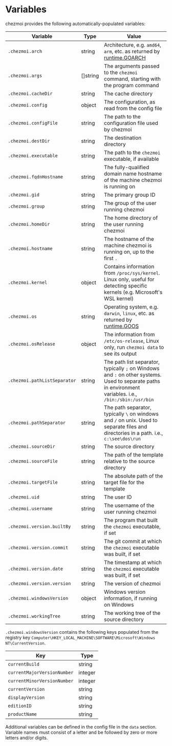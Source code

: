 # Variables

chezmoi provides the following automatically-populated variables:

| Variable                     | Type     | Value                                                                                                                                                    |
| ---------------------------- | -------- | -------------------------------------------------------------------------------------------------------------------------------------------------------- |
| `.chezmoi.arch`              | string   | Architecture, e.g. `amd64`, `arm`, etc. as returned by [runtime.GOARCH][constants]                                                                       |
| `.chezmoi.args`              | []string | The arguments passed to the `chezmoi` command, starting with the program command                                                                         |
| `.chezmoi.cacheDir`          | string   | The cache directory                                                                                                                                      |
| `.chezmoi.config`            | object   | The configuration, as read from the config file                                                                                                          |
| `.chezmoi.configFile`        | string   | The path to the configuration file used by chezmoi                                                                                                       |
| `.chezmoi.destDir`           | string   | The destination directory                                                                                                                                |
| `.chezmoi.executable`        | string   | The path to the `chezmoi` executable, if available                                                                                                       |
| `.chezmoi.fqdnHostname`      | string   | The fully-qualified domain name hostname of the machine chezmoi is running on                                                                            |
| `.chezmoi.gid`               | string   | The primary group ID                                                                                                                                     |
| `.chezmoi.group`             | string   | The group of the user running chezmoi                                                                                                                    |
| `.chezmoi.homeDir`           | string   | The home directory of the user running chezmoi                                                                                                           |
| `.chezmoi.hostname`          | string   | The hostname of the machine chezmoi is running on, up to the first `.`                                                                                   |
| `.chezmoi.kernel`            | object   | Contains information from `/proc/sys/kernel`. Linux only, useful for detecting specific kernels (e.g. Microsoft's WSL kernel)                            |
| `.chezmoi.os`                | string   | Operating system, e.g. `darwin`, `linux`, etc. as returned by [runtime.GOOS][constants]                                                                  |
| `.chezmoi.osRelease`         | object   | The information from `/etc/os-release`, Linux only, run `chezmoi data` to see its output                                                                 |
| `.chezmoi.pathListSeparator` | string   | The path list separator, typically `;` on Windows and `:` on other systems. Used to separate paths in environment variables. i.e., `/bin:/sbin:/usr/bin` |
| `.chezmoi.pathSeparator`     | string   | The path separator, typically `\` on windows and `/` on unix. Used to separate files and directories in a path. i.e., `c:\see\dos\run`                   |
| `.chezmoi.sourceDir`         | string   | The source directory                                                                                                                                     |
| `.chezmoi.sourceFile`        | string   | The path of the template relative to the source directory                                                                                                |
| `.chezmoi.targetFile`        | string   | The absolute path of the target file for the template                                                                                                    |
| `.chezmoi.uid`               | string   | The user ID                                                                                                                                              |
| `.chezmoi.username`          | string   | The username of the user running chezmoi                                                                                                                 |
| `.chezmoi.version.builtBy`   | string   | The program that built the `chezmoi` executable, if set                                                                                                  |
| `.chezmoi.version.commit`    | string   | The git commit at which the `chezmoi` executable was built, if set                                                                                       |
| `.chezmoi.version.date`      | string   | The timestamp at which the `chezmoi` executable was built, if set                                                                                        |
| `.chezmoi.version.version`   | string   | The version of chezmoi                                                                                                                                   |
| `.chezmoi.windowsVersion`    | object   | Windows version information, if running on Windows                                                                                                       |
| `.chezmoi.workingTree`       | string   | The working tree of the source directory                                                                                                                 |

`.chezmoi.windowsVersion` contains the following keys populated from the
registry key
`Computer\HKEY_LOCAL_MACHINE\SOFTWARE\Microsoft\Windows
NT\CurrentVersion`.

| Key                         | Type    |
| --------------------------- | ------- |
| `currentBuild`              | string  |
| `currentMajorVersionNumber` | integer |
| `currentMinorVersionNumber` | integer |
| `currentVersion`            | string  |
| `displayVersion`            | string  |
| `editionID`                 | string  |
| `productName`               | string  |

Additional variables can be defined in the config file in the `data` section.
Variable names must consist of a letter and be followed by zero or more letters
and/or digits.

[constants]: https://pkg.go.dev/runtime?tab=doc#pkg-constants
